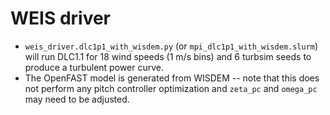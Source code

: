 # WEIS driver

* `weis_driver.dlc1p1_with_wisdem.py` (or `mpi_dlc1p1_with_wisdem.slurm`) will run DLC1.1 for 18
  wind speeds (1 m/s bins) and 6 turbsim seeds to produce a turbulent power curve.
* The OpenFAST model is generated from WISDEM -- note that this does not perform any pitch
  controller optimization and `zeta_pc` and `omega_pc` may need to be adjusted.


